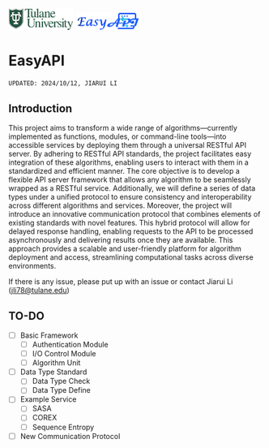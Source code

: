 <img src="images/tulane_long.png" width="128px">
<img src="images/icon_long.png" width="128px"> 

# EasyAPI
`UPDATED: 2024/10/12, JIARUI LI`

## Introduction
This project aims to transform a wide range of algorithms—currently implemented as functions, modules, or command-line tools—into accessible services by deploying them through a universal RESTful API server. By adhering to RESTful API standards, the project facilitates easy integration of these algorithms, enabling users to interact with them in a standardized and efficient manner.
The core objective is to develop a flexible API server framework that allows any algorithm to be seamlessly wrapped as a RESTful service. Additionally, we will define a series of data types under a unified protocol to ensure consistency and interoperability across different algorithms and services.
Moreover, the project will introduce an innovative communication protocol that combines elements of existing standards with novel features. This hybrid protocol will allow for delayed response handling, enabling requests to the API to be processed asynchronously and delivering results once they are available.
This approach provides a scalable and user-friendly platform for algorithm deployment and access, streamlining computational tasks across diverse environments.

If there is any issue, please put up with an issue or contact Jiarui Li (jli78@tulane.edu)

## TO-DO
- [ ] Basic Framework
  - [ ] Authentication Module
  - [ ] I/O Control Module
  - [ ] Algorithm Unit
- [ ] Data Type Standard
  - [ ] Data Type Check
  - [ ] Data Type Define
- [ ] Example Service
  - [ ] SASA
  - [ ] COREX
  - [ ] Sequence Entropy
- [ ] New Communication Protocol
